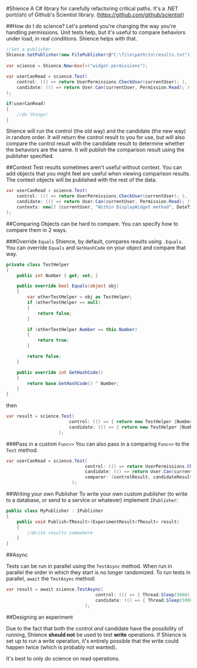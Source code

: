 ﻿#Shience
A C# library for carefully refactoring critical paths. It's a .NET port(ish) of Github's Scientist library. (https://github.com/github/scientist)

##How do I do science?
Let's pretend you're changing the way you're handling permissions. Unit tests help, but it's useful to compare behaviors under load, in real conditions. Shience helps with that.

```csharp
//Set a publisher
Shience.SetPublisher(new FilePublisher(@"C:\file\path\to\results.txt"));
    
var science = Shience.New<bool>("widget-permissions");
    
var userCanRead = science.Test(
    control: (() => return UserPermissions.CheckUser(currentUser); ), 
    candidate: (() => return User.Can(currentUser, Permission.Read); )
);

if(userCanRead)
{
    //do things!
}
```
                             
Shience will run the control (the old way) and the candidate (the new way) in random order. It will return the control result to you for use, but will also compare the control result with the candidate result to determine whether the behaviors are the same. It will publish the comparison result using the publisher specified.

##Context
Test results sometimes aren't useful without context. You can add objects that you might feel are useful when viewing comparison results. The context objects will be published with the rest of the data.

```csharp
var userCanRead = science.Test(
    control: (() => return UserPermissions.CheckUser(currentUser); ), 
    candidate: (() => return User.Can(currentUser, Permission.Read); ),
    contexts: new[] {currentUser, "Within DisplayWidget method", DateTime.UtcNow }
);
```
                                
##Comparing
Objects can be hard to compare. You can specify how to compare them in 2 ways.

###Override `Equals`
Shience, by default, compares results using `.Equals`. You can override `Equals` and `GetHashCode` on your object and compare that way.

```csharp
private class TestHelper
{
    public int Number { get; set; }

    public override bool Equals(object obj)
    {
        var otherTestHelper = obj as TestHelper;
        if (otherTestHelper == null)
        {
            return false;
        }

        if (otherTestHelper.Number == this.Number)
        {
            return true;
        }

        return false;
    }

    public override int GetHashCode()
    {
        return base.GetHashCode() ^ Number;
    }
}
```

then

```csharp
var result = science.Test(
                        control: (() => { return new TestHelper {Number = 1}; }),
                        candidate: (() => { return new TestHelper {Number = 2}; })
                    );
```

###Pass in a custom `Func<>`
You can also pass in a comparing `Func<>` to the `Test` method.

```csharp
var userCanRead = science.Test(
                              control: (() => return UserPermissions.CheckUser(currentUser); ), 
                              candidate: (() => return User.Can(currentUser, Permission.Read); ),
                              comparer: (controlResult, candidateResult) => { return controlResult == candidateResult; }
                         );
```

##Writing your own Publisher
To write your own custom publisher (to write to a database, or send to a service or whatever) implement `IPublisher`:

```csharp
public class MyPublisher : IPublisher
{
    public void Publish<TResult>(ExperimentResult<TResult> result)
    {
        //Write results somewhere
    }
}
```

##Async

Tests can be run in parallel using the `TestAsync` method. When run in parallel the order in which they start is no longer randomized. To run tests in parallel, `await` the `TestAsync` method:

```csharp
var result = await science.TestAsync(
                                  control: (() => { Thread.Sleep(5000); return true; }),
                                  candidate: (() => { Thread.Sleep(5000); return true; }),
                              );
```

##Designing an experiment

Due to the fact that both the control *and* candidate have the possibility of running, Shience **should not** be used to test **write** operations. If Shience is set up to run a write operation, it's entirely possible that the write could happen twice (which is probably not wanted). 

It's best to only do science on read operations. 
